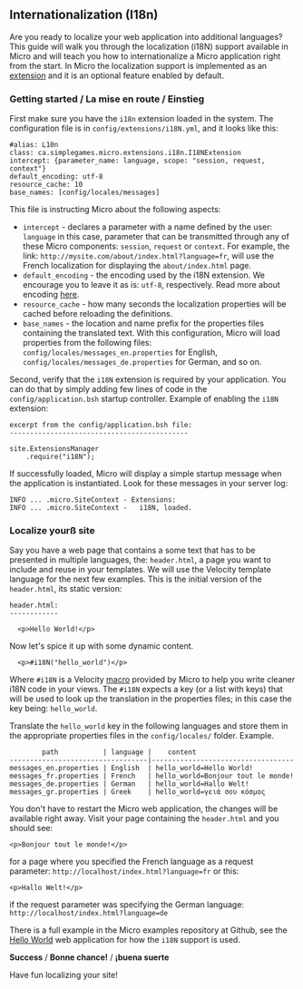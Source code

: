 ## Internationalization (I18n)

Are you ready to localize your web application into additional languages? This guide will walk you through the localization (i18N) support available in Micro and will teach you how to internationalize a Micro application right from the start. In Micro the localization support is implemented as an [extension](/extensions.md) and it is an optional feature enabled by default.

### Getting started / La mise en route / Einstieg
First make sure you have the `i18n` extension loaded in the system. The configuration file is in `config/extensions/i18N.yml`, and it looks like this:

    #alias: L10n
    class: ca.simplegames.micro.extensions.i18n.I18NExtension
    intercept: {parameter_name: language, scope: "session, request, context"}
    default_encoding: utf-8
    resource_cache: 10
    base_names: [config/locales/messages]
    
This file is instructing Micro about the following aspects:

  - `intercept` - declares a parameter with a name defined by the user: `language` in this case, parameter that can be transmitted through any of these Micro components: `session`, `request` or `context`. For example, the link: `http://mysite.com/about/index.html?language=fr`, will use the French localization for displaying the `about/index.html` page.
  - `default_encoding` - the encoding used by the i18N extension. We encourage you to leave it as is: `utf-8`, respectively. Read more about encoding [here](http://en.wikipedia.org/wiki/UTF-8).
  - `resource_cache` - how many seconds the localization properties will be cached before reloading the definitions.
  - `base_names` - the location and name prefix for the properties files containing the translated text. With this configuration, Micro will load properties from the following files: `config/locales/messages_en.properties` for English, `config/locales/messages_de.properties` for German, and so on.

Second, verify that the `i18N` extension is required by your application. You can do that by simply adding few lines of code in the `config/application.bsh` startup controller. Example of enabling the `i18N` extension:

    excerpt from the config/application.bsh file:
    --------------------------------------------
    
    site.ExtensionsManager
        .require("i18N");

If successfully loaded, Micro will display a simple startup message when the application is instantiated. Look for these messages in your server log:

    INFO ... .micro.SiteContext - Extensions:
    INFO ... .micro.SiteContext -   i18N, loaded.

### Localize yourß site
Say you have a web page that contains a some text that has to be presented in multiple languages, the: `header.html`, a page you want to include and reuse in your templates. We will use the Velocity template language for the next few examples. This is the initial version of the `header.html`, its static version:

    header.html:
    ------------
    
      <p>Hello World!</p>
      
Now let's spice it up with some dynamic content.

      <p>#i18N("hello_world")</p>

Where `#i18N` is a Velocity [macro](http://people.apache.org/~henning/velocity/html/ch07.html) provided by Micro to help you write cleaner i18N code in your views. The `#i18N` expects a key (or a list with keys) that will be used to look up the translation in the properties files; in this case the key being: `hello_world`.

Translate the `hello_world` key in the following languages and store them in the appropriate properties files in the `config/locales/` folder. Example.

            path           | language |    content
    ----------------------------------|-----------------------------------
    messages_en.properties | English  | hello_world=Hello World!
    messages_fr.properties | French   | hello_world=Bonjour tout le monde!
    messages_de.properties | German   | hello_world=Hallo Welt!
    messages_gr.properties | Greek    | hello_world=γειά σου κόσμος
    
You don't have to restart the Micro web application, the changes will be available right away. Visit your page containing the `header.html` and you should see:

    <p>Bonjour tout le monde!</p>   
    
for a page where you specified the French language as a request parameter: `http://localhost/index.html?language=fr` or this:

    <p>Hallo Welt!</p>
if the request parameter was specifying the German language: `http://localhost/index.html?language=de`

There is a full example in the Micro examples repository at Github, see the [Hello World](https://github.com/florinpatrascu/micro-examples/tree/master/hello_world) web application for how the `i18N` support is used. 

**Success** / **Bonne chance!** / **¡buena suerte**

Have fun localizing your site!

